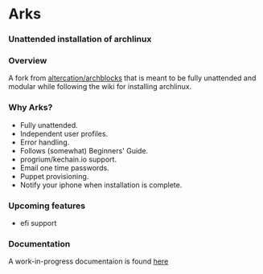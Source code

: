 # Arks 
### Unattended installation of archlinux

### Overview
A fork from [altercation/archblocks](https://github.com/altercation/archblocks) that is meant to be fully unattended
and modular while following the wiki for installing archlinux.

### Why Arks?

+   Fully unattended.
+   Independent user profiles.
+   Error handling.
+   Follows (somewhat) Beginners' Guide.
+   progrium/kechain.io support.
+   Email one time passwords.
+   Puppet provisioning.
+   Notify your iphone when installation is complete.

### Upcoming features

+   efi support

### Documentation

A work-in-progress documentaion is found [here](http://pandrew.viewdocs.io/arks) 


